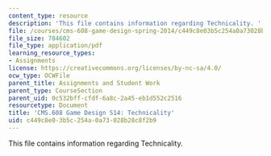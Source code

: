 ```yaml
---
content_type: resource
description: 'This file contains information regarding Technicality. '
file: /courses/cms-608-game-design-spring-2014/c449c8e03b5c254a0a73028b28c8f2b9_MITCMS_608S14_Technicality.pdf
file_size: 784602
file_type: application/pdf
learning_resource_types:
- Assignments
license: https://creativecommons.org/licenses/by-nc-sa/4.0/
ocw_type: OCWFile
parent_title: Assignments and Student Work
parent_type: CourseSection
parent_uid: 0c532bff-cfdf-6a8c-2a45-eb1d552c2516
resourcetype: Document
title: 'CMS.608 Game Design S14: Technicality'
uid: c449c8e0-3b5c-254a-0a73-028b28c8f2b9
---
```

This file contains information regarding Technicality. 